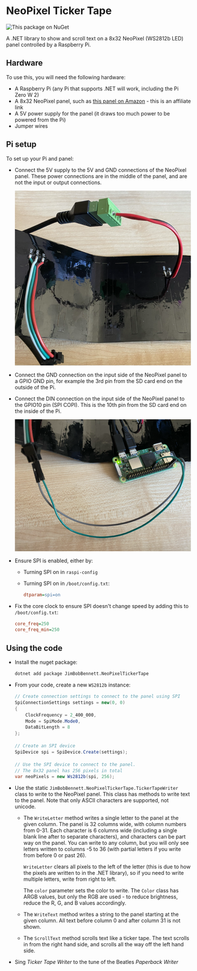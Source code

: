 # NeoPixel Ticker Tape

![This package on NuGet](https://img.shields.io/nuget/v/JimBobBennett.NeoPixelTickerTape.svg?style=flat&logo=nuget)

A .NET library to show and scroll text on a 8x32 NeoPixel (WS2812b LED) panel controlled by a Raspberry Pi.

## Hardware

To use this, you will need the following hardware:

* A Raspberry Pi (any Pi that supports .NET will work, including the Pi Zero W 2)
* A 8x32 NeoPixel panel, such as [this panel on Amazon](https://amzn.to/3sVjF7M) - this is an affiliate link
* A 5V power supply for the panel (it draws too much power to be powered from the Pi)
* Jumper wires

## Pi setup

To set up your Pi and panel:

* Connect the 5V supply to the 5V and GND connections of the NeoPixel panel. These power connections are in the middle of the panel, and are not the input or output connections.

    ![A 5v power supply connected to the power wires on the middle of the panel](https://github.com/jimbobbennett/NeoPixelTickerTape/raw/main/img/power-connection.png)

* Connect the GND connection on the input side of the NeoPixel panel to a GPIO GND pin, for example the 3rd pin from the SD card end on the outside of the Pi.

* Connect the DIN connection on the input side of the NeoPixel panel to the GPIO10 pin (SPI COPI). This is the 10th pin from the SD card end on the inside of the Pi.

    ![A Pi Zero 2 W connected to the input pins](https://github.com/jimbobbennett/NeoPixelTickerTape/raw/main/img/control-connection.png)

* Ensure SPI is enabled, either by:

  * Turning SPI on in `raspi-config`
  * Turning SPI on in `/boot/config.txt`:

    ```ini
    dtparam=spi=on
    ```

* Fix the core clock to ensure SPI doesn't change speed by adding this to `/boot/config.txt`:

    ```ini
    core_freq=250
    core_freq_min=250
    ```

## Using the code

* Install the nuget package:

    ```sh
    dotnet add package JimBobBennett.NeoPixelTickerTape
    ```

* From your code, create a new `WS2812b` instance:

    ```csharp
    // Create connection settings to connect to the panel using SPI
    SpiConnectionSettings settings = new(0, 0)
    {
        ClockFrequency = 2_400_000,
        Mode = SpiMode.Mode0,
        DataBitLength = 8
    };

    // Create an SPI device
    SpiDevice spi = SpiDevice.Create(settings);

    // Use the SPI device to connect to the panel.
    // The 8x32 panel has 256 pixels in total
    var neoPixels = new Ws2812b(spi, 256);
    ```

* Use the static `JimBobBennett.NeoPixelTickerTape.TickerTapeWriter` class to write to the NeoPixel panel. This class has methods to write text to the panel. Note that only ASCII characters are supported, not unicode.

  * The `WriteLetter` method writes a single letter to the panel at the given column. The panel is 32 columns wide, with column numbers from 0-31. Each character is 6 columns wide (including a single blank line after to separate characters), and characters can be part way on the panel. You can write to any column, but you will only see letters written to columns -5 to 36 (with partial letters if you write from before 0 or past 26).

    `WriteLetter` clears all pixels to the left of the letter (this is due to how the pixels are written to in the .NET library), so if you need to write multiple letters, write from right to left.

    The `color` parameter sets the color to write. The `Color` class has ARGB values, but only the RGB are used - to reduce brightness, reduce the R, G, and B values accordingly.

  * The `WriteText` method writes a string to the panel starting at the given column. All text before column 0 and after column 31 is not shown.

  * The `ScrollText` method scrolls text like a ticker tape. The text scrolls in from the right hand side, and scrolls all the way off the left hand side.

* Sing *Ticker Tape Writer* to the tune of the Beatles *Paperback Writer*
